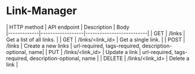 # Link-Manager

| HTTP method |   API endpoint   | Description              | Body   
|-------------|------------------|--------------------------|
| GET         | /links           | Get a list of all links. |
| GET         | /links/<link_id> | Get a single link.       |
| POST        | /links           | Create a new links       | url-required, tags-required, description-optional, name|
| PUT         | /links/<link_id> | Update a link            | url-required, tags-required, description-optional, name |
| DELETE      | /links/<link_id> | Delete a link            |